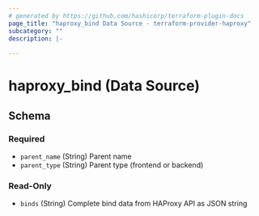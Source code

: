 ```yaml
---
# generated by https://github.com/hashicorp/terraform-plugin-docs
page_title: "haproxy_bind Data Source - terraform-provider-haproxy"
subcategory: ""
description: |-
  
---
```


# haproxy_bind (Data Source)





<!-- schema generated by tfplugindocs -->
## Schema

### Required

- `parent_name` (String) Parent name
- `parent_type` (String) Parent type (frontend or backend)

### Read-Only

- `binds` (String) Complete bind data from HAProxy API as JSON string
